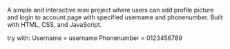 A simple and interactive mini project where users can add profile picture and login to account page with specified username and phonenumber.
Built with HTML, CSS, and JavaScript. 

try with:
Username = username
Phonenumber = 0123456789

